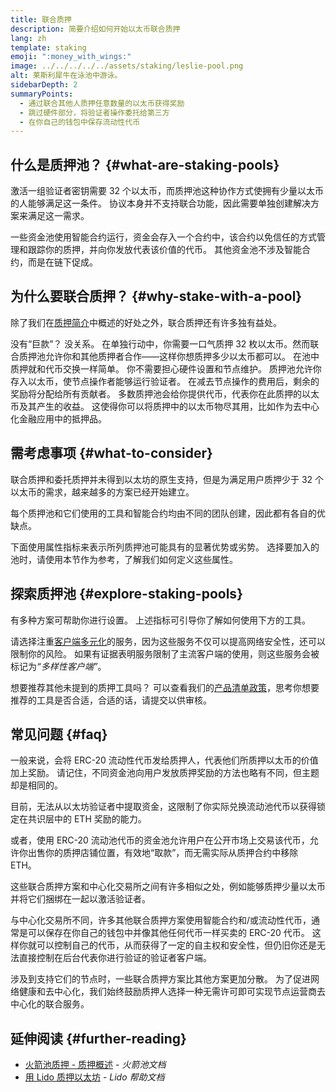 ```yaml
---
title: 联合质押
description: 简要介绍如何开始以太币联合质押
lang: zh
template: staking
emoji: ":money_with_wings:"
image: ../../../../../assets/staking/leslie-pool.png
alt: 莱斯利犀牛在泳池中游泳。
sidebarDepth: 2
summaryPoints:
  - 通过联合其他人质押任意数量的以太币获得奖励
  - 跳过硬件部分，将验证者操作委托给第三方
  - 在你自己的钱包中保存流动性代币
---
```


## 什么是质押池？ {#what-are-staking-pools}

激活一组验证者密钥需要 32 个以太币，而质押池这种协作方式使拥有少量以太币的人能够满足这一条件。 协议本身并不支持联合功能，因此需要单独创建解决方案来满足这一需求。

一些资金池使用智能合约运行，资金会存入一个合约中，该合约以免信任的方式管理和跟踪你的质押，并向你发放代表该价值的代币。 其他资金池不涉及智能合约，而是在链下促成。

## 为什么要联合质押？ {#why-stake-with-a-pool}

除了我们在[质押简介](/staking/)中概述的好处之外，联合质押还有许多独有益处。

<CardGrid>
  <Card title="准入门槛低" emoji="🐟">
    没有“巨款”？ 没关系。 在单独行动中，你需要一口气质押 32 枚以太币。然而联合质押池允许你和其他质押者合作——这样你想质押多少以太币都可以。
  </Card>
  <Card title="快速质押" emoji=":stopwatch:">
    在池中质押就和代币交换一样简单。 你不需要担心硬件设置和节点维护。 质押池允许你存入以太币，使节点操作者能够运行验证者。 在减去节点操作的费用后，剩余的奖励将分配给所有贡献者。
  </Card>
  <Card title="流动性代币" emoji=":droplet:">
    多数质押池会给你提供代币，代表你在此质押的以太币及其产生的收益。 这使得你可以将质押中的以太币物尽其用，比如作为去中心化金融应用中的抵押品。
  </Card>
</CardGrid>

<StakingComparison page="pools" />

## 需考虑事项 {#what-to-consider}

联合质押和委托质押并未得到以太坊的原生支持，但是为满足用户质押少于 32 个以太币的需求，越来越多的方案已经开始建立。

每个质押池和它们使用的工具和智能合约均由不同的团队创建，因此都有各自的优缺点。

下面使用属性指标来表示所列质押池可能具有的显著优势或劣势。 选择要加入的池时，请使用本节作为参考，了解我们如何定义这些属性。

<StakingConsiderations page="pools" />

## 探索质押池 {#explore-staking-pools}

有多种方案可帮助你进行设置。 上述指标可引导你了解如何使用下方的工具。

<InfoBanner emoji="⚠️" isWarning>
请选择注重<a href="/developers/docs/nodes-and-clients/client-diversity/">客户端多元化</a>的服务，因为这些服务不仅可以提高网络安全性，还可以限制你的风险。 如果有证据表明服务限制了主流客户端的使用，则这些服务会被标记为<em style="text-transform: uppercase;">“多样性客户端”</em>。
</InfoBanner>

<StakingProductsCardGrid category="pools" />

想要推荐其他未提到的质押工具吗？ 可以查看我们的[产品清单政策](/contributing/adding-staking-products/)，思考你想要推荐的工具是否合适，合适的话，请提交以供审核。

## 常见问题 {#faq}

<ExpandableCard title="我如何赚取奖励？">
一般来说，会将 ERC-20 流动性代币发给质押人，代表他们所质押以太币的价值加上奖励。 请记住，不同资金池向用户发放质押奖励的方法也略有不同，但主题却是相同的。
</ExpandableCard>

<ExpandableCard title="什么时候可以取出我的质押">

目前，无法从以太坊验证者中提取资金，这限制了你实际兑换流动池代币以获得锁定在共识层中的 ETH 奖励的能力。

或者，使用 ERC-20 流动池代币的资金池允许用户在公开市场上交易该代币，允许你出售你的质押店铺位置，有效地“取款”，而无需实际从质押合约中移除 ETH。
</ExpandableCard>

<ExpandableCard title="这与交易所质押有何不同？">
这些联合质押方案和中心化交易所之间有许多相似之处，例如能够质押少量以太币并将它们捆绑在一起以激活验证者。

与中心化交易所不同，许多其他联合质押方案使用智能合约和/或流动性代币，通常是可以保存在你自己的钱包中并像其他任何代币一样买卖的 ERC-20 代币。 这样你就可以控制自己的代币，从而获得了一定的自主权和安全性，但仍旧你还是无法直接控制在后台代表你进行验证的验证者客户端。

涉及到支持它们的节点时，一些联合质押方案比其他方案更加分散。 为了促进网络健康和去中心化，我们始终鼓励质押人选择一种无需许可即可实现节点运营商去中心化的联合服务。
</ExpandableCard>

## 延伸阅读 {#further-reading}

- [火箭池质押 - 质押概述](https://docs.rocketpool.net/guides/staking/overview.html) - _火箭池文档_
- [用 Lido 质押以太坊](https://help.lido.fi/en/collections/2947324-staking-ethereum-with-lido) - _Lido 帮助文档_
